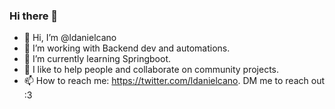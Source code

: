 ### Hi there 👋

- 👋 Hi, I’m @ldanielcano
- 👀 I’m working with Backend dev and automations.
- 🌱 I’m currently learning Springboot.
- 💞️ I like to help people and collaborate on community projects. 
- 📫 How to reach me: https://twitter.com/ldanielcano. DM me to reach out :3
